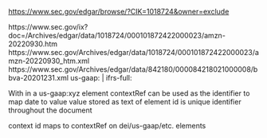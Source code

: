 
https://www.sec.gov/edgar/browse/?CIK=1018724&owner=exclude

<html | inline xbrl>
https://www.sec.gov/ix?doc=/Archives/edgar/data/1018724/000101872422000023/amzn-20220930.htm

<xml>
<us:gaap>
https://www.sec.gov/Archives/edgar/data/1018724/000101872422000023/amzn-20220930_htm.xml
<ifrs:>
https://www.sec.gov/Archives/edgar/data/842180/000084218021000008/bbva-20201231.xml


<notes>
us-gaap: | ifrs-full:

With in a us-gaap:xyz element
    contextRef can be used as the identifier to map date to value
    value stored as text of element
    id is unique identifier throughout the document

context
    id maps to contextRef on dei/us-gaap/etc. elements